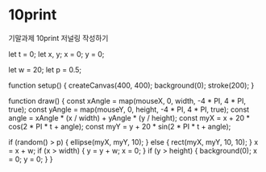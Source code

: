 # 10print
기말과제 10print 저널링 작성하기

let t = 0;
let x, y;
x = 0;
y = 0;

let w = 20;
let p = 0.5;

function setup() {
  createCanvas(400, 400);
  background(0);
  stroke(200);
}

function draw() {
      const xAngle = map(mouseX, 0, width, -4 * PI, 4 * PI, true);
      const yAngle = map(mouseY, 0, height, -4 * PI, 4 * PI, true);
      const angle = xAngle * (x / width) + yAngle * (y / height);
      const myX = x + 20 * cos(2 * PI * t + angle);
      const myY = y + 20 * sin(2 * PI * t + angle);

   if (random() > p) {
  	ellipse(myX, myY, 10);
  } else {
  	rect(myX, myY, 10, 10);
  }
    x = x + w;
  if (x > width) {
    y = y + w;
    x = 0;
  }
  if (y > height) {
    background(0);
    x = 0;
    y = 0;
  }
}
